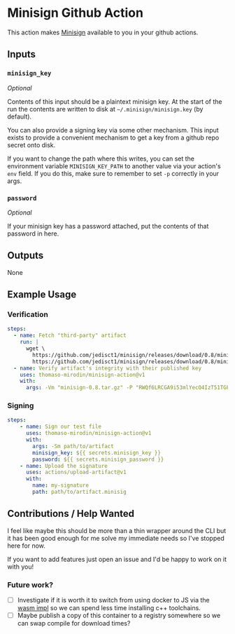# Minisign Github Action

This action makes [Minisign](https://jedisct1.github.io/minisign/) available to
you in your github actions.

## Inputs

### `minisign_key`

_Optional_

Contents of this input should be a plaintext minisign key. At the start of the
run the contents are written to disk at `~/.minisign/minisign.key` (by default).

You can also provide a signing key via some other mechanism. This input exists
to provide a convenient mechanism to get a key from a github repo secret onto
disk.

If you want to change the path where this writes, you can set the environment
variable `MINISIGN_KEY_PATH` to another value via your action's `env` field. If
you do this, make sure to remember to set `-p` correctly in your args.


### `password`

_Optional_

If your minisign key has a password attached, put the contents of that password
in here.

## Outputs

None

## Example Usage

### Verification
```yaml
steps:
  - name: Fetch "third-party" artifact
    run: |
      wget \
        https://github.com/jedisct1/minisign/releases/download/0.8/minisign-0.8.tar.gz \
        https://github.com/jedisct1/minisign/releases/download/0.8/minisign-0.8.tar.gz.minisig
  - name: Verify artifact's integrity with their published key
    uses: thomaso-mirodin/minisign-action@v1
    with:
      args: -Vm "minisign-0.8.tar.gz" -P "RWQf6LRCGA9i53mlYecO4IzT51TGPpvWucNSCh1CBM0QTaLn73Y7GFO3"
```

### Signing
```yaml
steps:
    - name: Sign our test file
      uses: thomaso-mirodin/minisign-action@v1
      with:
        args: -Sm path/to/artifact
        minisign_key: ${{ secrets.minisign_key }}
        password: ${{ secrets.minisign_password }}
    - name: Upload the signature
      uses: actions/upload-artifact@v1
      with:
        name: my-signature
        path: path/to/artifact.minisig
```

## Contributions / Help Wanted
I feel like maybe this should be more than a thin wrapper around the CLI but it
has been good enough for me solve my immediate needs so I've stopped here for
now.

If you want to add features just open an issue and I'd be happy to work on it
with you!

### Future work?
- [ ] Investigate if it is worth it to switch from using docker to JS via the
  [wasm impl](https://wapm.io/package/jedisct1/minisign) so we can spend less
  time installing c++ toolchains.
- [ ] Maybe publish a copy of this container to a registry somewhere so we can
  swap compile for download times?